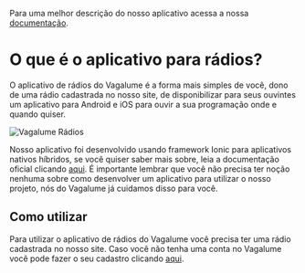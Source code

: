 Para uma melhor descrição do nosso aplicativo acessa a nossa [documentação](http://vagalume.fm).

# O que é o aplicativo para rádios?

O aplicativo de rádios do Vagalume é a forma mais simples de você, dono de uma rádio cadastrada no nosso site, de disponibilizar para seus ouvintes um aplicativo para Android e iOS para ouvir a sua programação onde e quando quiser.

![Vagalume Rádios](http://s2.vagalume.com.br/images/aplicativo_radios.jpg)

Nosso aplicativo foi desenvolvido usando framework Ionic para aplicativos nativos híbridos, se você quiser saber mais sobre, leia a documentação oficial clicando [aqui](http://ionicframework.com/docs/). É importante lembrar que você não precisa ter noção nenhuma sobre como desenvolver um aplicativo para utilizar o nosso projeto, nós do Vagalume já cuidamos disso para você. 

## Como utilizar

Para utilizar o aplicativo de rádios do Vagalume você precisa ter uma rádio cadastrada no nosso site. Caso você não tenha uma conta no Vagalume você pode fazer o seu cadastro clicando [aqui](http://auth.vagalume.com.br/).